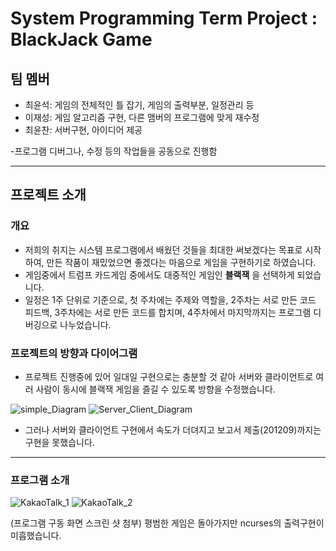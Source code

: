 # System Programming Term Project : BlackJack Game

## 팀 멤버

- 최윤석: 게임의 전체적인 틀 잡기, 게임의 출력부분, 일정관리 등 
- 이재성: 게임 알고리즘 구현, 다른 맴버의 프로그램에 맞게 재수정 
- 최윤찬: 서버구현, 아이디어 제공

-프로그램 디버그나, 수정 등의 작업들을 공동으로 진행함

-------------------------------------
## 프로젝트 소개
### 개요
- 저희의 취지는 시스템 프로그램에서 배웠던 것들을 최대한 써보겠다는 목표로 시작하여, 만든 작품이 재밌었으면 좋겠다는 마음으로 게임을 구현하기로 하였습니다.
- 게임중에서 트럼프 카드게임 중에서도 대중적인 게임인 __블랙잭__ 을 선택하게 되었습니다.
- 일정은 1주 단위로 기준으로, 첫 주차에는 주제와 역할을, 2주차는 서로 만든 코드 피드백, 3주차에는 서로 만든 코드를 합치며, 4주차에서 마지막까지는 프로그램 디버깅으로 나누었습니다.

### 프로젝트의 방향과 다이어그램
- 프로젝트 진행중에 있어 일대일 구현으로는 충분할 것 같아 서버와 클라이언트로 여러 사람이 동시에 블랙잭 게임을 즐길 수 있도록 방향을 수정했습니다.

![simple_Diagram](https://user-images.githubusercontent.com/59460871/101640318-b65b0300-3a73-11eb-986e-bfd68a4a88cc.PNG)
![Server_Client_Diagram](https://user-images.githubusercontent.com/59460871/101640560-ff12bc00-3a73-11eb-9cf1-78d1171a7779.PNG)


- 그러나 서버와 클라이언트 구현에서 속도가 더뎌지고 보고서 제출(201209)까지는 구현을 못했습니다.
-------------------------------------
 
### 프로그램 소개

![KakaoTalk_1](https://user-images.githubusercontent.com/59460871/101640797-4c8f2900-3a74-11eb-9a4a-c2b6f0382f39.png)
![KakaoTalk_2](https://user-images.githubusercontent.com/59460871/101643961-01771500-3a78-11eb-94ff-09a3d660d57a.jpeg)

(프로그램 구동 화면 스크린 샷 첨부)
평범한 게임은 돌아가지만 ncurses의 출력구현이 미흡했습니다.
